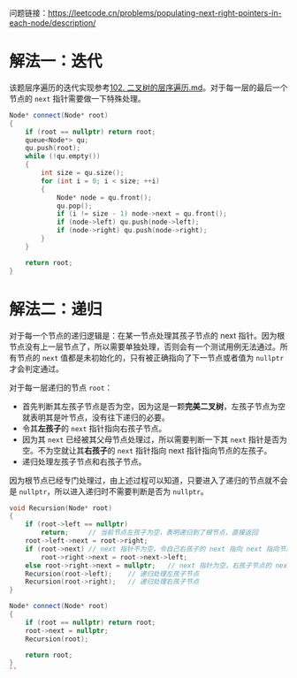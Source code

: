问题链接：https://leetcode.cn/problems/populating-next-right-pointers-in-each-node/description/

# 解法一：迭代

该题层序遍历的迭代实现参考[102. 二叉树的层序遍历.md](https://github.com/SakuraMayAi/LintCode/blob/main/Binary%20Tree/102.%20%E4%BA%8C%E5%8F%89%E6%A0%91%E7%9A%84%E5%B1%82%E5%BA%8F%E9%81%8D%E5%8E%86.md)。对于每一层的最后一个节点的 `next` 指针需要做一下特殊处理。

```cpp
Node* connect(Node* root)
{
    if (root == nullptr) return root;
    queue<Node*> qu;
    qu.push(root);
    while (!qu.empty())
    {
        int size = qu.size();
        for (int i = 0; i < size; ++i)
        {
            Node* node = qu.front();
            qu.pop();
            if (i != size - 1) node->next = qu.front();
            if (node->left) qu.push(node->left);
            if (node->right) qu.push(node->right);
        }
    }

    return root;
}
```

# 解法二：递归

对于每一个节点的递归逻辑是：在某一节点处理其孩子节点的 next 指针。因为根节点没有上一层节点了，所以需要单独处理，否则会有一个测试用例无法通过。所有节点的 `next` 值都是未初始化的，只有被正确指向了下一节点或者值为 `nullptr` 才会判定通过。

对于每一层递归的节点 `root`：
- 首先判断其左孩子节点是否为空，因为这是一颗**完美二叉树**，左孩子节点为空就表明其是叶节点，没有往下递归的必要。
- 令其**左孩子**的 `next` 指针指向右孩子节点。
- 因为其 `next` 已经被其父母节点处理过，所以需要判断一下其 `next` 指针是否为空。不为空就让其**右孩子**的 `next` 指针指向 next 指针指向节点的左孩子。
- 递归处理左孩子节点和右孩子节点。

因为根节点已经专门处理过，由上述过程可以知道，只要进入了递归的节点就不会是 `nullptr`，所以进入递归时不需要判断是否为 `nullptr`。

```cpp
void Recursion(Node* root)
{
    if (root->left == nullptr)
        return;     // 当前节点左孩子为空，表明递归到了根节点，直接返回
    root->left->next = root->right;
    if (root->next) // next 指针不为空，令自己右孩子的 next 指向 next 指向节点的左孩子
        root->right->next = root->next->left;
	else root->right->next = nullptr;	// next 指针为空，右孩子节点的 next 指针置空。实际上不加这句也能通过，但是更严谨点
    Recursion(root->left);    // 递归处理左孩子节点
    Recursion(root->right);   // 递归处理右孩子节点
}

Node* connect(Node* root)
{
    if (root == nullptr) return root;
    root->next = nullptr;
    Recursion(root);

    return root;
}
``
